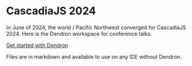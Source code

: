 # CascadiaJS 2024

In June of 2024, the world / Pacific Northwest converged for CascadiaJS 2024. Here is the Dendron workspace for conference talks.

[Get started with Dendron](https://wiki.dendron.so/notes/678c77d9-ef2c-4537-97b5-64556d6337f1/)

Files are in markdown and available to use on any IDE without Dendron.